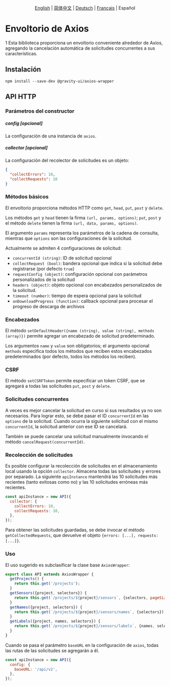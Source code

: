 <p align="center">
  <a href="README.md">English</a> |
  <a href="README-zh.md">简体中文</a> |
  <a href="README-de.md">Deutsch</a> |
  <a href="README-fr.md">Français</a> |
  <span>Español</span>
</p>

# Envoltorio de Axios
1
Esta biblioteca proporciona un envoltorio conveniente alrededor de Axios, agregando la cancelación automática de solicitudes concurrentes a sus características.

## Instalación

```shell
npm install --save-dev @gravity-ui/axios-wrapper
```

## API HTTP

### Parámetros del constructor

##### config [opcional]

La configuración de una instancia de `axios`.

##### collector [opcional]

La configuración del recolector de solicitudes es un objeto:

```json
{
  "collectErrors": 10,
  "collectRequests": 10
}
```

### Métodos básicos

El envoltorio proporciona métodos HTTP como `get`, `head`, `put`, `post` y `delete`.

Los métodos `get` y `head` tienen la firma `(url, params, options)`; `put`, `post` y el método `delete` tienen la firma `(url, data, params, options)`.

El argumento `params` representa los parámetros de la cadena de consulta, mientras que `options` son las configuraciones de la solicitud.

Actualmente se admiten 4 configuraciones de solicitud:

- `concurrentId (string)`: ID de solicitud opcional
- `collectRequest (bool)`: bandera opcional que indica si la solicitud debe registrarse (por defecto `true`)
- `requestConfig (object)`: configuración opcional con parámetros personalizados de la solicitud
- `headers (object)`: objeto opcional con encabezados personalizados de la solicitud.
- `timeout (number)`: tiempo de espera opcional para la solicitud
- `onDownloadProgress (function)`: callback opcional para procesar el progreso de descarga de archivos

### Encabezados

El método `setDefaultHeader({name (string), value (string), methods (array)})` permite agregar un encabezado de solicitud predeterminado.

Los argumentos `name` y `value` son obligatorios; el argumento opcional `methods` especifica todos los métodos que reciben estos encabezados predeterminados (por defecto, todos los métodos los reciben).

### CSRF

El método `setCSRFToken` permite especificar un token CSRF, que se agregará a todas las solicitudes `put`, `post` y `delete`.

### Solicitudes concurrentes

A veces es mejor cancelar la solicitud en curso si sus resultados ya no son necesarios. Para lograr esto, se debe pasar el ID `concurrentId` en las `options` de la solicitud. Cuando ocurra la siguiente solicitud con el mismo `concurrentId`, la solicitud anterior con ese ID se cancelará.

También se puede cancelar una solicitud manualmente invocando el método `cancelRequest(concurrentId)`.

### Recolección de solicitudes

Es posible configurar la recolección de solicitudes en el almacenamiento local usando la opción `collector`. Almacena todas las solicitudes y errores por separado. La siguiente `apiInstance` mantendrá las 10 solicitudes más recientes (tanto exitosas como no) y las 10 solicitudes erróneas más recientes.

```javascript
const apiInstance = new API({
  collector: {
    collectErrors: 10,
    collectRequests: 10,
  },
});
```

Para obtener las solicitudes guardadas, se debe invocar el método `getCollectedRequests`, que devuelve el objeto `{errors: [...], requests: [...]}`.

### Uso

El uso sugerido es subclasificar la clase base `AxiosWrapper`:

```javascript
export class API extends AxiosWrapper {
  getProjects() {
    return this.get('/projects');
  }
  getSensors({project, selectors}) {
    return this.get(`/projects/${project}/sensors`, {selectors, pageSize: 200});
  }
  getNames({project, selectors}) {
    return this.get(`/projects/${project}/sensors/names`, {selectors});
  }
  getLabels({project, names, selectors}) {
    return this.get(`/projects/${project}/sensors/labels`, {names, selectors});
  }
}
```

Cuando se pasa el parámetro `baseURL` en la configuración de `axios`, todas las rutas de las solicitudes se agregarán a él.

```javascript
const apiInstance = new API({
  config: {
    baseURL: '/api/v2',
  },
});
```